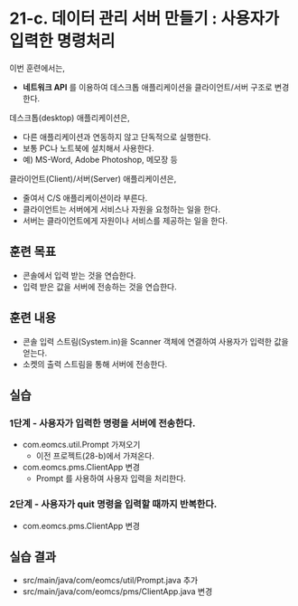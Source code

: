 # 21-c. 데이터 관리 서버 만들기 : 사용자가 입력한 명령처리

이번 훈련에서는,
- **네트워크 API** 를 이용하여 데스크톱 애플리케이션을 클라이언트/서버 구조로 변경한다.

데스크톱(desktop) 애플리케이션은,
- 다른 애플리케이션과 연동하지 않고 단독적으로 실행한다.
- 보통 PC나 노트북에 설치해서 사용한다.
- 예) MS-Word, Adobe Photoshop, 메모장 등

클라이언트(Client)/서버(Server) 애플리케이션은,
- 줄여서 C/S 애플리케이션이라 부른다.
- 클라이언트는 서버에게 서비스나 자원을 요청하는 일을 한다.
- 서버는 클라이언트에게 자원이나 서비스를 제공하는 일을 한다.

## 훈련 목표
- 콘솔에서 입력 받는 것을 연습한다.
- 입력 받은 값을 서버에 전송하는 것을 연습한다.

## 훈련 내용
- 콘솔 입력 스트림(System.in)을 Scanner 객체에 연결하여 사용자가 입력한 값을 얻는다.
- 소켓의 출력 스트림을 통해 서버에 전송한다.


## 실습

### 1단계 - 사용자가 입력한 명령을 서버에 전송한다.

- com.eomcs.util.Prompt 가져오기
  - 이전 프로젝트(28-b)에서 가져온다.
- com.eomcs.pms.ClientApp 변경
  - Prompt 를 사용하여 사용자 입력을 처리한다.


### 2단계 - 사용자가 quit 명령을 입력할 때까지 반복한다.

- com.eomcs.pms.ClientApp 변경


## 실습 결과
- src/main/java/com/eomcs/util/Prompt.java 추가
- src/main/java/com/eomcs/pms/ClientApp.java 변경
